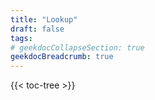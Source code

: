 ```yaml
---
title: "Lookup"
draft: false
tags:
# geekdocCollapseSection: true
geekdocBreadcrumb: true
---
```


{{< toc-tree >}}

